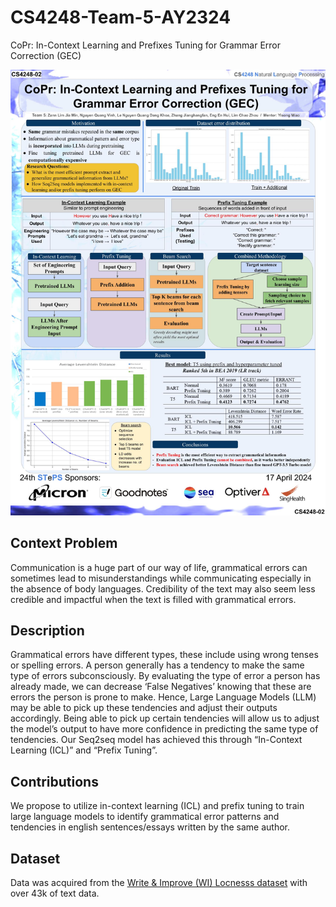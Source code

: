 # CS4248-Team-5-AY2324
CoPr: In-Context Learning and Prefixes Tuning for Grammar Error Correction (GEC)

![example](./poster.jpg)

## Context Problem
Communication is a huge part of our way of life, grammatical errors can sometimes lead to misunderstandings while communicating especially in the absence of body languages. Credibility of the text may also seem less credible and impactful when the text is filled with grammatical errors.

## Description
Grammatical errors have different types, these include using wrong tenses or spelling errors. A person generally has a tendency to make the same type of errors subconsciously. By evaluating the type of error a person has already made, we can decrease ‘False Negatives’ knowing that these are errors the person is prone to make. Hence, Large Language Models (LLM) may be able to pick up these tendencies and adjust their outputs accordingly. Being able to pick up certain tendencies will allow us to adjust the model’s output to have more confidence in predicting the same type of tendencies. Our Seq2seq model has achieved this through “In-Context Learning (ICL)” and “Prefix Tuning”.

## Contributions
We propose to utilize in-context learning (ICL) and prefix tuning to train large language models to identify grammatical error patterns and tendencies in english sentences/essays written by the same author.

## Dataset
Data was acquired from the [Write & Improve (WI) Locnesss dataset](https://www.cl.cam.ac.uk/research/nl/bea2019st/) with over 43k of text data.
